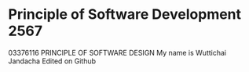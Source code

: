 # Principle of Software Development 2567
03376116 PRINCIPLE OF SOFTWARE DESIGN
My name is Wuttichai Jandacha
Edited on Github
